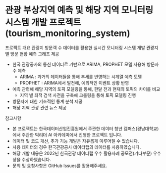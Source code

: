 # 관광 부상지역 예측 및 해당 지역 모니터링 시스템 개발 프로젝트(tourism_monitoring_system)

프로젝트 개요
관광지 방문객 수 데이터를 활용한 실시간 모니터링 시스템 개발
관광지별 방문 현황 예측 그래프 제공
  - 한국 관광공사의 통신 데이터르 기반으로 ARIMA, PROPHET 모델 사용해 방문자수 예측
      - ARIMA : 과거의 데이터들을 통해 추세를 반영하는 시계열 예측 모델
      - PROPHET : ARIMA에서 발전해, 예외적인 이벤트 상황 반영
  - 예측 관련해 해당 지역의 토픽 모델링을 통해, 한달 전과 현재의 토픽의 차이를 비교
      - 지역 별 최적 검색 사전을 구축해 크롤링을 통해 토픽 모델링 진행
  - 방문자에 대한 기초적인 통계 분석 제공
  - 해당 지역 관광 관련 뉴스 제공

참고사항
- 본 프로젝트는 한국데이터산업진흥원에서 주관한 데이터 청년 캠퍼스(경남대학교)에서 주관한 빅리더 AI 아카데미에서 진행한 프로젝트 입니다.
- 데이터 및 코드 개선, 추가 기능 개발은 자유롭게 이루어질 수 있습니다.
- 사용 데이터의 경우 한국관광공사 데이터랩의 데이터를 사용하였습니다.
- 해당 개발 내용은 2022년 한국관광 데이터랩 우수 활용사례 공모전(기타부문) 우수상을 수상하였습니다.
- 문의 및 요청사항은 GitHub Issues를 활용해주세요.

